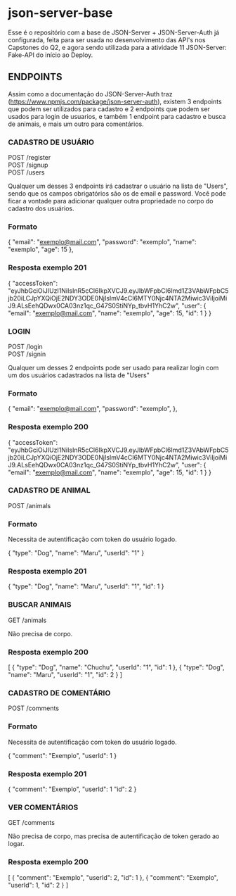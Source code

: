 # json-server-base

Esse é o repositório com a base de JSON-Server + JSON-Server-Auth já configurada, feita para ser usada no desenvolvimento das API's nos Capstones do Q2, e agora sendo utilizada para a atividade 11
JSON-Server: Fake-API do início ao Deploy.

## ENDPOINTS

Assim como a documentação do JSON-Server-Auth traz (https://www.npmjs.com/package/json-server-auth), existem 3 endpoints que podem ser utilizados para cadastro e 2 endpoints que podem ser usados para login de usuarios, e também 1 endpoint para cadastro e busca de animais, e mais um outro para comentários.

### CADASTRO DE USUÁRIO

POST /register <br/>
POST /signup <br/>
POST /users

Qualquer um desses 3 endpoints irá cadastrar o usuário na lista de "Users", sendo que os campos obrigatórios são os de email e password.
Você pode ficar a vontade para adicionar qualquer outra propriedade no corpo do cadastro dos usuários.

### Formato

{
"email": "exemplo@mail.com",
"password": "exemplo",
"name": "exemplo",
"age": 15
},

### Resposta exemplo 201

{
"accessToken": "eyJhbGciOiJIUzI1NiIsInR5cCI6IkpXVCJ9.eyJlbWFpbCI6Imd1Z3VAbWFpbC5jb20iLCJpYXQiOjE2NDY3ODE0NjIsImV4cCI6MTY0Njc4NTA2Miwic3ViIjoiMiJ9.ALsEehQDwx0CA03nz1qc_G47S0StiNYp_tbvH1YhC2w",
"user": {
"email": "exemplo@mail.com",
"name": "exemplo",
"age": 15,
"id": 1
}
}

### LOGIN

POST /login <br/>
POST /signin

Qualquer um desses 2 endpoints pode ser usado para realizar login com um dos usuários cadastrados na lista de "Users"

### Formato

{
"email": "exemplo@mail.com",
"password": "exemplo",
},

### Resposta exemplo 200

{
"accessToken": "eyJhbGciOiJIUzI1NiIsInR5cCI6IkpXVCJ9.eyJlbWFpbCI6Imd1Z3VAbWFpbC5jb20iLCJpYXQiOjE2NDY3ODE0NjIsImV4cCI6MTY0Njc4NTA2Miwic3ViIjoiMiJ9.ALsEehQDwx0CA03nz1qc_G47S0StiNYp_tbvH1YhC2w",
"user": {
"email": "exemplo@mail.com",
"name": "exemplo",
"age": 15,
"id": 1
}
}

### CADASTRO DE ANIMAL

POST /animals

### Formato

Necessita de autentificação com token do usuário logado.

{
"type": "Dog",
"name": "Maru",
"userId": "1"
}

### Resposta exemplo 201

{
"type": "Dog",
"name": "Maru",
"userId": "1",
"id": 1
}

### BUSCAR ANIMAIS

GET /animals

Não precisa de corpo.

### Resposta exemplo 200

[
{
"type": "Dog",
"name": "Chuchu",
"userId": "1",
"id": 1
},
{
"type": "Dog",
"name": "Maru",
"userId": "1",
"id": 2
}
]

### CADASTRO DE COMENTÁRIO

POST /comments

### Formato

Necessita de autentificação com token do usuário logado.

{
"comment": "Exemplo",
"userId": 1
}

### Resposta exemplo 201

{
"comment": "Exemplo",
"userId": 1
"id": 2
}

### VER COMENTÁRIOS

GET /comments

Não precisa de corpo, mas precisa de autentificação de token gerado ao logar.

### Resposta exemplo 200

[
{
"comment": "Exemplo",
"userId": 2,
"id": 1
},
{
"comment": "Exemplo",
"userId": 1,
"id": 2
}
]
